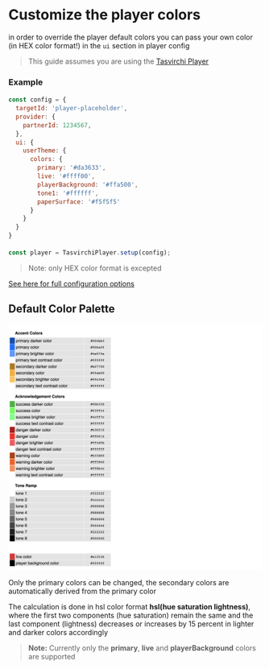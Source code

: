 
# Customize the player colors

in order to override the player default colors you can pass your own color (in HEX color format!) in the `ui` section in player config

> This guide assumes you are using the [Tasvirchi Player]

[tasvirchi player]: https://github.com/tasvirchi/tasvirchi-player-js/

### Example
```js
const config = {
  targetId: 'player-placeholder',
  provider: {
    partnerId: 1234567,
  },
  ui: {
    userTheme: {
      colors: {
        primary: '#da3633',
        live: '#ffff00',
        playerBackground: '#ffa500',
        tone1: '#ffffff',
        paperSurface: '#f5f5f5'
      }
    }
  }
}

const player = TasvirchiPlayer.setup(config);
```
> Note: only HEX color format is excepted

[See here for full configuration options](https://github.com/tasvirchi/playchi-js-ui/tree/master/flow-typed/types/user-theme.js)

## Default Color Palette

![](images/color-palette.png)

Only the primary colors can be changed, the secondary colors are automatically derived from the primary color

The calculation is done in hsl color format **hsl(hue saturation lightness)**, where the first two components (hue saturation) remain the same and the last component (lightness) decreases or increases by 15 percent in lighter and darker colors accordingly


> **Note:** Currently only the **primary**, **live** and **playerBackground** colors are supported
